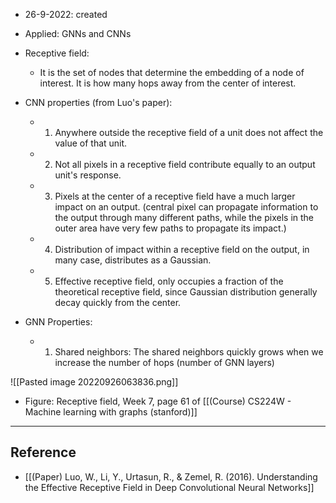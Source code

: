 - 26-9-2022: created

- Applied: GNNs and CNNs 

- Receptive field: 
	- It is the set of nodes that determine the embedding of a node of interest. It is how many hops away from the center of interest. 

- CNN properties (from Luo's paper):
	- 1. Anywhere outside the receptive field of a unit does not affect the value of that unit. 
	- 2. Not all pixels in a receptive field contribute equally to an output unit's response.
	- 3. Pixels at the center of a receptive field have a much larger impact on an output. (central pixel can propagate information to the output through many different paths, while the pixels in the outer area have very few paths to propagate its impact.)
	- 4. Distribution of impact within a receptive field on the output, in many case, distributes as a Gaussian. 
	- 5. Effective receptive field, only occupies a fraction of the theoretical receptive field, since Gaussian distribution generally decay quickly from the center.

- GNN Properties:
	- 1. Shared neighbors: The shared neighbors quickly grows when we increase the number of hops (number of GNN layers)

![[Pasted image 20220926063836.png]]
- Figure: Receptive field, Week 7, page 61 of [[(Course) CS224W - Machine learning with graphs (stanford)]]


---

## Reference

- [[(Paper) Luo, W., Li, Y., Urtasun, R., & Zemel, R. (2016). Understanding the Effective Receptive Field in Deep Convolutional Neural Networks]]